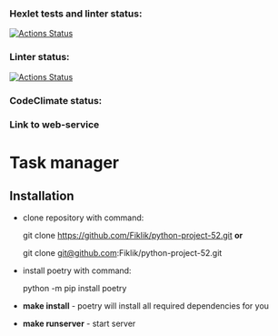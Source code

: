 ### Hexlet tests and linter status:
[![Actions Status](https://github.com/Fiklik/python-project-52/actions/workflows/hexlet-check.yml/badge.svg)](https://github.com/Fiklik/python-project-52/actions)

### Linter status:
[![Actions Status](https://github.com/Fiklik/python-project-52/actions/workflows/linter-check.yml/badge.svg)](https://github.com/Fiklik/python-project-52/actions)

### CodeClimate status:


### Link to web-service


# Task manager


## Installation
- clone repository with command:

    git clone https://github.com/Fiklik/python-project-52.git
    **or**

    git clone git@github.com:Fiklik/python-project-52.git

- install poetry with command:

    python -m pip install poetry

- **make install** - poetry will install all required dependencies for you
- **make runserver** - start server
